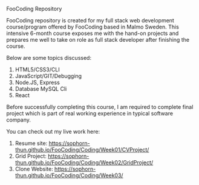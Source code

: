 FooCoding Repository

FooCoding repository is created for my full stack web development course/program offered by FooCoding based in Malmo Sweden. This intensive 6-month course exposes me with the hand-on projects and prepares me well to take on role as full stack developer after finishing the course. 

Below are some topics discussed:
1. HTML5/CSS3/CLI
2. JavaScript/GIT/Debugging
3. Node.JS, Express
4. Database MySQL Cli
5. React

Before successfully completing this course, I am required to complete final project which is part of real working experience in typical software company. 

You can check out my live work here:
1. Resume site: https://sophorn-thun.github.io/FooCoding/Coding/Week01/CVProject/ 
2. Grid Project: https://sophorn-thun.github.io/FooCoding/Coding/Week02/GridProject/
3. Clone Website: https://sophorn-thun.github.io/FooCoding/Coding/Week03/ 

